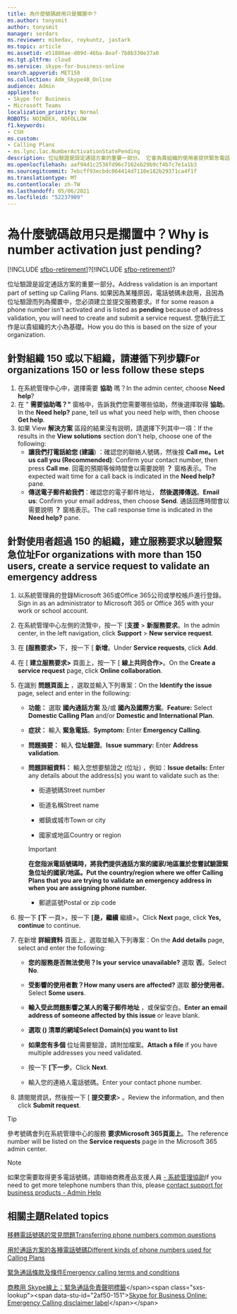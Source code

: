 ```yaml
---
title: 為什麼號碼啟用只是擱置中？
ms.author: tonysmit
author: tonysmit
manager: serdars
ms.reviewer: mikedav, roykuntz, jastark
ms.topic: article
ms.assetid: e51880ae-d09d-46ba-8eaf-7b8b330e37a6
ms.tgt.pltfrm: cloud
ms.service: skype-for-business-online
search.appverid: MET150
ms.collection: Adm_Skype4B_Online
audience: Admin
appliesto:
- Skype for Business
- Microsoft Teams
localization_priority: Normal
ROBOTS: NOINDEX, NOFOLLOW
f1.keywords:
- CSH
ms.custom:
- Calling Plans
- ms.lync.lac.NumberActivationStatePending
description: 位址驗證是設定通話方案的重要一部分。 它會為貴組織的使用者提供緊急電話位址，由緊急回應服務使用。
ms.openlocfilehash: aaf94d1c2536fd96c7162eb29b9cf4b7c7e1a1b3
ms.sourcegitcommit: 7ebcff93ecbdc064414d7110e182b29371ca4f1f
ms.translationtype: MT
ms.contentlocale: zh-TW
ms.lasthandoff: 05/06/2021
ms.locfileid: "52237909"
---
```

# <a name="why-is-number-activation-just-pending"></a><span data-ttu-id="2af50-104">為什麼號碼啟用只是擱置中？</span><span class="sxs-lookup"><span data-stu-id="2af50-104">Why is number activation just pending?</span></span>

<span data-ttu-id="2af50-105">[!INCLUDE [sfbo-retirement](../../Hub/includes/sfbo-retirement.md)]?</span><span class="sxs-lookup"><span data-stu-id="2af50-105">[!INCLUDE [sfbo-retirement](../../Hub/includes/sfbo-retirement.md)]?</span></span>

<span data-ttu-id="2af50-106">位址驗證是設定通話方案的重要一部分。</span><span class="sxs-lookup"><span data-stu-id="2af50-106">Address validation is an important part of setting up Calling Plans.</span></span> <span data-ttu-id="2af50-107">如果因為某種原因，電話號碼未啟用，且因為位址驗證而列為擱置中，您必須建立並提交服務要求。</span><span class="sxs-lookup"><span data-stu-id="2af50-107">If for some reason a phone number isn't activated and is listed as **pending** because of address validation, you will need to create and submit a service request.</span></span> <span data-ttu-id="2af50-108">您執行此工作是以貴組織的大小為基礎。</span><span class="sxs-lookup"><span data-stu-id="2af50-108">How you do this is based on the size of your organization.</span></span>
  
## <a name="for-organizations-150-or-less-follow-these-steps"></a><span data-ttu-id="2af50-109">針對組織 150 或以下組織，請遵循下列步驟</span><span class="sxs-lookup"><span data-stu-id="2af50-109">For organizations 150 or less follow these steps</span></span>
1. <span data-ttu-id="2af50-110">在系統管理中心中，選擇需要 **協助** 嗎？</span><span class="sxs-lookup"><span data-stu-id="2af50-110">In the admin center, choose **Need help**?</span></span>
2. <span data-ttu-id="2af50-111">在 " **需要協助嗎？"** 窗格中，告訴我們您需要哪些協助，然後選擇取得 **協助**。</span><span class="sxs-lookup"><span data-stu-id="2af50-111">In the **Need help?** pane, tell us what you need help with, then choose **Get help**.</span></span>
3. <span data-ttu-id="2af50-112">如果 View **解決方案** 區段的結果沒有説明，請選擇下列其中一項：</span><span class="sxs-lookup"><span data-stu-id="2af50-112">If the results in the **View solutions** section don't help, choose one of the following:</span></span>
    - <span data-ttu-id="2af50-113">**讓我們打電話給您 (建議**) ：確認您的聯絡人號碼，然後按 **Call me。**</span><span class="sxs-lookup"><span data-stu-id="2af50-113">**Let us call you (Recommended)**: Confirm your contact number, then press **Call me**.</span></span> <span data-ttu-id="2af50-114">回電的預期等候時間會以需要說明 **？** 窗格表示。</span><span class="sxs-lookup"><span data-stu-id="2af50-114">The expected wait time for a call back is indicated in the **Need help?** pane.</span></span>
    - <span data-ttu-id="2af50-115">**傳送電子郵件給我們**：確認您的電子郵件地址， **然後選擇傳送**。</span><span class="sxs-lookup"><span data-stu-id="2af50-115">**Email us**: Confirm your email address, then choose **Send**.</span></span> <span data-ttu-id="2af50-116">通話回應時間會以需要說明 **？** 窗格表示。</span><span class="sxs-lookup"><span data-stu-id="2af50-116">The call response time is indicated in the **Need help?** pane.</span></span>
 
## <a name="for-organizations-with-more-than-150-users-create-a-service-request-to-validate-an-emergency-address"></a><span data-ttu-id="2af50-117">針對使用者超過 150 的組織，建立服務要求以驗證緊急位址</span><span class="sxs-lookup"><span data-stu-id="2af50-117">For organizations with more than 150 users, create a service request to validate an emergency address</span></span>

1. <span data-ttu-id="2af50-118">以系統管理員的登錄Microsoft 365或Office 365公司或學校帳戶進行登錄。</span><span class="sxs-lookup"><span data-stu-id="2af50-118">Sign in as an administrator to Microsoft 365 or Office 365 with your work or school account.</span></span>
    
2. <span data-ttu-id="2af50-119">在系統管理中心左側的流覽中，按一下 [**支援**  >  **新服務要求**。</span><span class="sxs-lookup"><span data-stu-id="2af50-119">In the admin center, in the left navigation, click **Support** > **New service request**.</span></span>
    
3. <span data-ttu-id="2af50-120">在 **[服務要求>** 下，按一下 [ **新增**。</span><span class="sxs-lookup"><span data-stu-id="2af50-120">Under **Service requests**, click **Add**.</span></span>
    
4. <span data-ttu-id="2af50-121">在 [ **建立服務要求>** 頁面上，按一下 [ **線上共同合作>**。</span><span class="sxs-lookup"><span data-stu-id="2af50-121">On the **Create a service request** page, click **Online collaboration**.</span></span>
    
5. <span data-ttu-id="2af50-122">在識別 **問題頁面上** ，選取並輸入下列專案：</span><span class="sxs-lookup"><span data-stu-id="2af50-122">On the **Identify the issue** page, select and enter in the following:</span></span>
    
   - <span data-ttu-id="2af50-123">**功能：** 選取 **國內通話方案** 及/或 **國內及國際方案**。</span><span class="sxs-lookup"><span data-stu-id="2af50-123">**Feature:** Select **Domestic Calling Plan** and/or **Domestic and International Plan**.</span></span>
    
   - <span data-ttu-id="2af50-124">**症狀：** 輸入 **緊急電話**。</span><span class="sxs-lookup"><span data-stu-id="2af50-124">**Symptom:** Enter **Emergency Calling**.</span></span>
    
   - <span data-ttu-id="2af50-125">**問題摘要：** 輸入 **位址驗證**。</span><span class="sxs-lookup"><span data-stu-id="2af50-125">**Issue summary:** Enter **Address validation**.</span></span>
    
   - <span data-ttu-id="2af50-126">**問題詳細資料：** 輸入您想要驗證之 (位址) ，例如：</span><span class="sxs-lookup"><span data-stu-id="2af50-126">**Issue details:** Enter any details about the address(s) you want to validate such as the:</span></span>
    
      - <span data-ttu-id="2af50-127">街道號碼</span><span class="sxs-lookup"><span data-stu-id="2af50-127">Street number</span></span>
    
      - <span data-ttu-id="2af50-128">街道名稱</span><span class="sxs-lookup"><span data-stu-id="2af50-128">Street name</span></span>
    
      - <span data-ttu-id="2af50-129">鄉鎮或城市</span><span class="sxs-lookup"><span data-stu-id="2af50-129">Town or city</span></span>
    
      - <span data-ttu-id="2af50-130">國家或地區</span><span class="sxs-lookup"><span data-stu-id="2af50-130">Country or region</span></span>
    
     > [!IMPORTANT]
     > <span data-ttu-id="2af50-131">**在您指派電話號碼時，將我們提供通話方案的國家/地區置於您嘗試驗證緊急位址的國家/地區。**</span><span class="sxs-lookup"><span data-stu-id="2af50-131">**Put the country/region where we offer Calling Plans that you are trying to validate an emergency address in when you are assigning phone number.**</span></span>
  
      - <span data-ttu-id="2af50-132">郵遞區號</span><span class="sxs-lookup"><span data-stu-id="2af50-132">Postal or zip code</span></span>
    
6. <span data-ttu-id="2af50-133">按一下 **[下** 一頁>，按一下 **[是，繼續** 繼續>。</span><span class="sxs-lookup"><span data-stu-id="2af50-133">Click **Next** page, click **Yes, continue** to continue.</span></span>
    
7. <span data-ttu-id="2af50-134">在新增 **詳細資料** 頁面上，選取並輸入下列專案：</span><span class="sxs-lookup"><span data-stu-id="2af50-134">On the **Add details** page, select and enter the following:</span></span>
    
   - <span data-ttu-id="2af50-135">**您的服務是否無法使用？**</span><span class="sxs-lookup"><span data-stu-id="2af50-135">**Is your service unavailable?**</span></span> <span data-ttu-id="2af50-136">選取 **否**。</span><span class="sxs-lookup"><span data-stu-id="2af50-136">Select **No**.</span></span>
    
   - <span data-ttu-id="2af50-137">**受影響的使用者數？**</span><span class="sxs-lookup"><span data-stu-id="2af50-137">**How many users are affected?**</span></span> <span data-ttu-id="2af50-138">選取 **部分使用者**。</span><span class="sxs-lookup"><span data-stu-id="2af50-138">Select **Some users**.</span></span>
    
   - <span data-ttu-id="2af50-139">**輸入受此問題影響之某人的電子郵件地址** ，或保留空白。</span><span class="sxs-lookup"><span data-stu-id="2af50-139">**Enter an email address of someone affected by this issue** or leave blank.</span></span>
    
   - <span data-ttu-id="2af50-140">**選取 () 清單的網域**</span><span class="sxs-lookup"><span data-stu-id="2af50-140">**Select Domain(s) you want to list**</span></span>
    
   - <span data-ttu-id="2af50-141">**如果您有多個** 位址需要驗證，請附加檔案。</span><span class="sxs-lookup"><span data-stu-id="2af50-141">**Attach a file** if you have multiple addresses you need validated.</span></span>
    
   - <span data-ttu-id="2af50-142">按一下 **[下一步**。</span><span class="sxs-lookup"><span data-stu-id="2af50-142">Click **Next**.</span></span>
    
   - <span data-ttu-id="2af50-143">輸入您的連絡人電話號碼。</span><span class="sxs-lookup"><span data-stu-id="2af50-143">Enter your contact phone number.</span></span>
    
8. <span data-ttu-id="2af50-144">請閱閱資訊，然後按一下 [ **提交要求**> 。</span><span class="sxs-lookup"><span data-stu-id="2af50-144">Review the information, and then click **Submit request**.</span></span>
    
> [!TIP]
> <span data-ttu-id="2af50-145">參考號碼會列在系統管理中心的服務 **要求Microsoft 365頁面上**。</span><span class="sxs-lookup"><span data-stu-id="2af50-145">The reference number will be listed on the **Service requests** page in the Microsoft 365 admin center.</span></span>


> [!NOTE]
> <span data-ttu-id="2af50-146">如果您需要取得更多電話號碼，請聯絡商務產品支援人員 [- 系統管理協助](https://support.office.com/article/32a17ca7-6fa0-4870-8a8d-e25ba4ccfd4b)</span><span class="sxs-lookup"><span data-stu-id="2af50-146">If you need to get more telephone numbers than this, please [contact support for business products - Admin Help](https://support.office.com/article/32a17ca7-6fa0-4870-8a8d-e25ba4ccfd4b)</span></span>

  
## <a name="related-topics"></a><span data-ttu-id="2af50-147">相關主題</span><span class="sxs-lookup"><span data-stu-id="2af50-147">Related topics</span></span>
[<span data-ttu-id="2af50-148">移轉電話號碼的常見問題</span><span class="sxs-lookup"><span data-stu-id="2af50-148">Transferring phone numbers common questions</span></span>](/microsoftteams/transferring-phone-numbers-common-questions)

[<span data-ttu-id="2af50-149">用於通話方案的各種電話號碼</span><span class="sxs-lookup"><span data-stu-id="2af50-149">Different kinds of phone numbers used for Calling Plans</span></span>](/microsoftteams/different-kinds-of-phone-numbers-used-for-calling-plans)

[<span data-ttu-id="2af50-150">緊急通話條款及條件</span><span class="sxs-lookup"><span data-stu-id="2af50-150">Emergency calling terms and conditions</span></span>](/microsoftteams/emergency-calling-terms-and-conditions)

<span data-ttu-id="2af50-151">[商務用 Skype線上：緊急通話免責聲明標籤](https://github.com/MicrosoftDocs/OfficeDocs-SkypeForBusiness/blob/live/Teams/downloads/emergency-calling/emergency-calling-label-(en-us)-(v.1.0).zip?raw=true)</span><span class="sxs-lookup"><span data-stu-id="2af50-151">[Skype for Business Online: Emergency Calling disclaimer label](https://github.com/MicrosoftDocs/OfficeDocs-SkypeForBusiness/blob/live/Teams/downloads/emergency-calling/emergency-calling-label-(en-us)-(v.1.0).zip?raw=true)</span></span>
  
 
